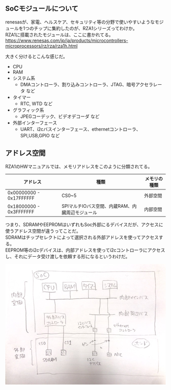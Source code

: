 ## SoCモジュールについて
renesasが、家電、ヘルスケア、セキュリティ等の分野で使いやすいようなモジュールを1つのチップに集約したのが、RZA1シリーズってわけか。  
RZA1に搭載されたモジュールは、ここに書かれてる。  
https://www.renesas.com/jp/ja/products/microcontrollers-microprocessors/rz/rza/rza1h.html

大きく分けるとこんな感じだ。  
* CPU
* RAM
* システム系
  * DMAコントローラ、割り込みコントローラ、JTAG、暗号アクセラレータ など
* タイマー
  * RTC, WTD など
* グラフィック系
  * JPEGコーデック、ビデオデコーダ など
* 外部インターフェース
  * UART、i2cバスインターフェース、ethernetコントローラ、SPI,USB,GPIO など

## アドレス空間
RZA1のHWマニュアルでは、メモリアドレスをこのように分類されてる。

|  アドレス  |  種類  |  メモリの種類  |
| ---- | ---- | ---- |
|  0x00000000 - 0x17FFFFFF  |  CS0~5  |  外部空間  |
|  0x18000000 - 0x3FFFFFFF  |  SPIマルチIOバス空間、内蔵RAM、内臓周辺モジュール  |  内部空間  |

つまり、SDRAMやEEPROMはいずれもSoc外部にるデバイスだが、アクセスに使うアドレス空間が違うってことだ。  
SDRAMはチップセレクトによって選択される外部アドレスを使ってアクセスする。  
EEPROM等のi2cデバイスは、内部アドレスを使ってi2cコントローラにアクセスし、それにデータ受け渡しを依頼する形になるというわけだ。  

![micon](https://github.com/mozomozo101/kernel_docs/blob/master/images/IMG_1148.jpg)
